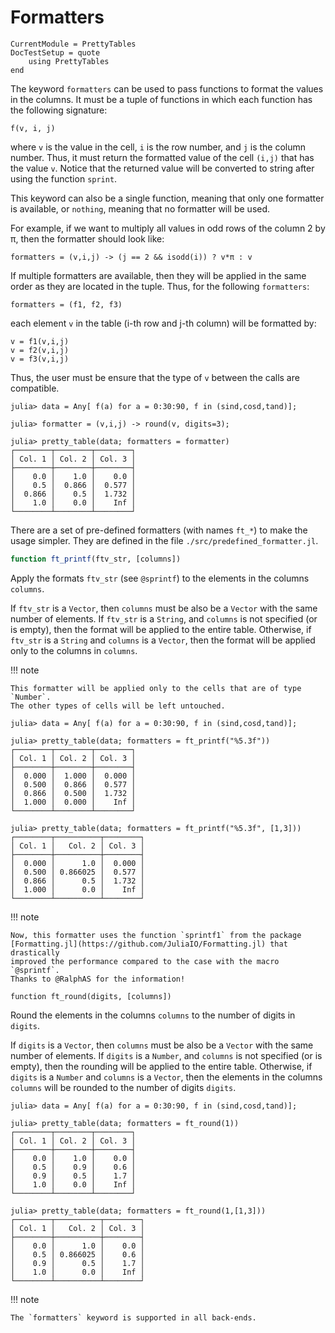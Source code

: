 Formatters
==========

```@meta
CurrentModule = PrettyTables
DocTestSetup = quote
    using PrettyTables
end
```

The keyword `formatters` can be used to pass functions to format the values in
the columns. It must be a tuple of functions in which each function has the
following signature:

    f(v, i, j)

where `v` is the value in the cell, `i` is the row number, and `j` is the column
number. Thus, it must return the formatted value of the cell `(i,j)` that has
the value `v`. Notice that the returned value will be converted to string after
using the function `sprint`.

This keyword can also be a single function, meaning that only one formatter is
available, or `nothing`, meaning that no formatter will be used.

For example, if we want to multiply all values in odd rows of the column 2 by π,
then the formatter should look like:

    formatters = (v,i,j) -> (j == 2 && isodd(i)) ? v*π : v

If multiple formatters are available, then they will be applied in the same
order as they are located in the tuple. Thus, for the following `formatters`:

    formatters = (f1, f2, f3)

each element `v` in the table (i-th row and j-th column) will be formatted by:

    v = f1(v,i,j)
    v = f2(v,i,j)
    v = f3(v,i,j)

Thus, the user must be ensure that the type of `v` between the calls are
compatible.

```jldoctest
julia> data = Any[ f(a) for a = 0:30:90, f in (sind,cosd,tand)];

julia> formatter = (v,i,j) -> round(v, digits=3);

julia> pretty_table(data; formatters = formatter)
┌────────┬────────┬────────┐
│ Col. 1 │ Col. 2 │ Col. 3 │
├────────┼────────┼────────┤
│    0.0 │    1.0 │    0.0 │
│    0.5 │  0.866 │  0.577 │
│  0.866 │    0.5 │  1.732 │
│    1.0 │    0.0 │    Inf │
└────────┴────────┴────────┘
```

There are a set of pre-defined formatters (with names `ft_*`) to make the
usage simpler. They are defined in the file `./src/predefined_formatter.jl`.

```julia
function ft_printf(ftv_str, [columns])
```

Apply the formats `ftv_str` (see `@sprintf`) to the elements in the columns
`columns`.

If `ftv_str` is a `Vector`, then `columns` must be also be a `Vector` with the
same number of elements. If `ftv_str` is a `String`, and `columns` is not
specified (or is empty), then the format will be applied to the entire table.
Otherwise, if `ftv_str` is a `String` and `columns` is a `Vector`, then the
format will be applied only to the columns in `columns`.

!!! note

    This formatter will be applied only to the cells that are of type `Number`.
    The other types of cells will be left untouched.

```jldoctest
julia> data = Any[ f(a) for a = 0:30:90, f in (sind,cosd,tand)];

julia> pretty_table(data; formatters = ft_printf("%5.3f"))
┌────────┬────────┬────────┐
│ Col. 1 │ Col. 2 │ Col. 3 │
├────────┼────────┼────────┤
│  0.000 │  1.000 │  0.000 │
│  0.500 │  0.866 │  0.577 │
│  0.866 │  0.500 │  1.732 │
│  1.000 │  0.000 │    Inf │
└────────┴────────┴────────┘

julia> pretty_table(data; formatters = ft_printf("%5.3f", [1,3]))
┌────────┬──────────┬────────┐
│ Col. 1 │   Col. 2 │ Col. 3 │
├────────┼──────────┼────────┤
│  0.000 │      1.0 │  0.000 │
│  0.500 │ 0.866025 │  0.577 │
│  0.866 │      0.5 │  1.732 │
│  1.000 │      0.0 │    Inf │
└────────┴──────────┴────────┘
```

!!! note

    Now, this formatter uses the function `sprintf1` from the package
    [Formatting.jl](https://github.com/JuliaIO/Formatting.jl) that drastically
    improved the performance compared to the case with the macro `@sprintf`.
    Thanks to @RalphAS for the information!

```
function ft_round(digits, [columns])
```

Round the elements in the columns `columns` to the number of digits in `digits`.

If `digits` is a `Vector`, then `columns` must be also be a `Vector` with the
same number of elements. If `digits` is a `Number`, and `columns` is not
specified (or is empty), then the rounding will be applied to the entire table.
Otherwise, if `digits` is a `Number` and `columns` is a `Vector`, then the
elements in the columns `columns` will be rounded to the number of digits
`digits`.

```jldoctest
julia> data = Any[ f(a) for a = 0:30:90, f in (sind,cosd,tand)];

julia> pretty_table(data; formatters = ft_round(1))
┌────────┬────────┬────────┐
│ Col. 1 │ Col. 2 │ Col. 3 │
├────────┼────────┼────────┤
│    0.0 │    1.0 │    0.0 │
│    0.5 │    0.9 │    0.6 │
│    0.9 │    0.5 │    1.7 │
│    1.0 │    0.0 │    Inf │
└────────┴────────┴────────┘

julia> pretty_table(data; formatters = ft_round(1,[1,3]))
┌────────┬──────────┬────────┐
│ Col. 1 │   Col. 2 │ Col. 3 │
├────────┼──────────┼────────┤
│    0.0 │      1.0 │    0.0 │
│    0.5 │ 0.866025 │    0.6 │
│    0.9 │      0.5 │    1.7 │
│    1.0 │      0.0 │    Inf │
└────────┴──────────┴────────┘
```

!!! note

    The `formatters` keyword is supported in all back-ends.
